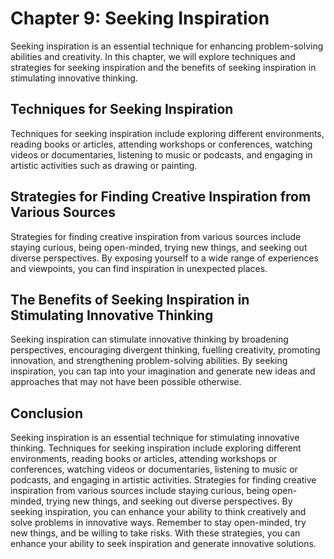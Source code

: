 Chapter 9: Seeking Inspiration
==============================

Seeking inspiration is an essential technique for enhancing problem-solving abilities and creativity. In this chapter, we will explore techniques and strategies for seeking inspiration and the benefits of seeking inspiration in stimulating innovative thinking.

Techniques for Seeking Inspiration
----------------------------------

Techniques for seeking inspiration include exploring different environments, reading books or articles, attending workshops or conferences, watching videos or documentaries, listening to music or podcasts, and engaging in artistic activities such as drawing or painting.

Strategies for Finding Creative Inspiration from Various Sources
----------------------------------------------------------------

Strategies for finding creative inspiration from various sources include staying curious, being open-minded, trying new things, and seeking out diverse perspectives. By exposing yourself to a wide range of experiences and viewpoints, you can find inspiration in unexpected places.

The Benefits of Seeking Inspiration in Stimulating Innovative Thinking
----------------------------------------------------------------------

Seeking inspiration can stimulate innovative thinking by broadening perspectives, encouraging divergent thinking, fuelling creativity, promoting innovation, and strengthening problem-solving abilities. By seeking inspiration, you can tap into your imagination and generate new ideas and approaches that may not have been possible otherwise.

Conclusion
----------

Seeking inspiration is an essential technique for stimulating innovative thinking. Techniques for seeking inspiration include exploring different environments, reading books or articles, attending workshops or conferences, watching videos or documentaries, listening to music or podcasts, and engaging in artistic activities. Strategies for finding creative inspiration from various sources include staying curious, being open-minded, trying new things, and seeking out diverse perspectives. By seeking inspiration, you can enhance your ability to think creatively and solve problems in innovative ways. Remember to stay open-minded, try new things, and be willing to take risks. With these strategies, you can enhance your ability to seek inspiration and generate innovative solutions.
